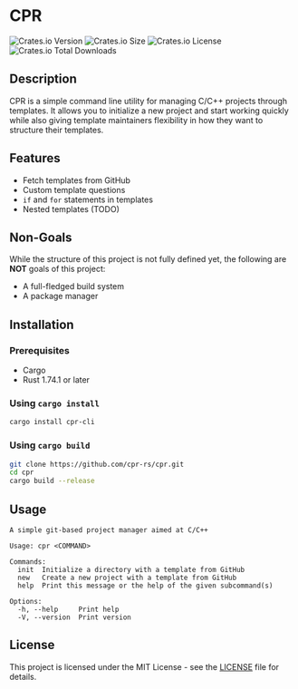 # CPR

![Crates.io Version](https://img.shields.io/crates/v/cpr-cli)
![Crates.io Size](https://img.shields.io/crates/size/cpr-cli)
![Crates.io License](https://img.shields.io/crates/l/cpr-cli)
![Crates.io Total Downloads](https://img.shields.io/crates/d/cpr-cli)


## Description

CPR is a simple command line utility for managing C/C++ projects through templates. It allows you to initialize a new project and start working quickly while also giving template maintainers flexibility in how they want to structure their templates.

## Features

- Fetch templates from GitHub
- Custom template questions
- `if` and `for` statements in templates
- Nested templates (TODO)

## Non-Goals

While the structure of this project is not fully defined yet, the following are **NOT** goals of this project:

- A full-fledged build system
- A package manager

## Installation

### Prerequisites

- Cargo
- Rust 1.74.1 or later

### Using `cargo install`

```bash
cargo install cpr-cli
```

### Using `cargo build`

```bash
git clone https://github.com/cpr-rs/cpr.git
cd cpr
cargo build --release
```

## Usage

```helptext
A simple git-based project manager aimed at C/C++

Usage: cpr <COMMAND>

Commands:
  init  Initialize a directory with a template from GitHub
  new   Create a new project with a template from GitHub
  help  Print this message or the help of the given subcommand(s)

Options:
  -h, --help     Print help
  -V, --version  Print version
```

## License

This project is licensed under the MIT License - see the [LICENSE](LICENSE) file for details.
